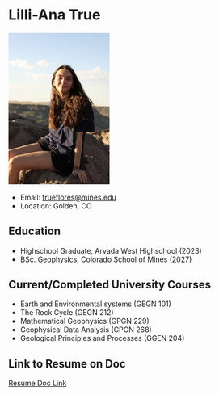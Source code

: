# Lilli-Ana True 
<img src="2024/2024_img/prof-photo.jpeg" alt="Professional Image" width="200">

- Email: trueflores@mines.edu
- Location: Golden, CO

## **Education** 
- Highschool Graduate, Arvada West Highschool (2023)
- BSc. Geophysics, Colorado School of Mines (2027)

## **Current/Completed University Courses**
- Earth and Environmental systems (GEGN 101)
- The Rock Cycle (GEGN 212)
- Mathematical Geophysics (GPGN 229)
- Geophysical Data Analysis (GPGN 268)
- Geological Principles and Processes (GGEN 204)

## **Link to Resume on Doc**
[Resume Doc Link](https://docs.google.com/document/d/1DVF6_h60hpumnc7Z7WP7vZjSaZhqRXSxyNwi194R-3o/edit?tab=t.0#heading=h.y7d3xdxnr44m)

